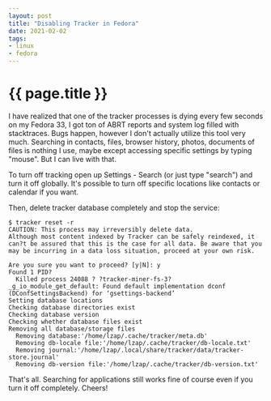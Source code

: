 ```yaml
---
layout: post
title: "Disabling Tracker in Fedora"
date: 2021-02-02
tags:
- linux
- fedora
---
```

{{ page.title }}
================

I have realized that one of the tracker processes is dying every few seconds on
my Fedora 33, I got ton of ABRT reports and system log filled with stacktraces.
Bugs happen, however I don't actually utilize this tool very much. Searching in
contacts, files, browser history, photos, documents of files is nothing I use,
maybe except accessing specific settings by typing "mouse". But I can live with
that.

To turn off tracking open up Settings - Search (or just type "search") and turn
it off globally. It's possible to turn off specific locations like contacts or
calendar if you want.

Then, delete tracker database completely and stop the service:

	$ tracker reset -r
	CAUTION: This process may irreversibly delete data.
	Although most content indexed by Tracker can be safely reindexed, it can?t be assured that this is the case for all data. Be aware that you may be incurring in a data loss situation, proceed at your own risk.

	Are you sure you want to proceed? [y|N]: y
	Found 1 PID?
	  Killed process 24088 ? ?tracker-miner-fs-3?
	_g_io_module_get_default: Found default implementation dconf (DConfSettingsBackend) for ‘gsettings-backend’
	Setting database locations
	Checking database directories exist
	Checking database version
	Checking whether database files exist
	Removing all database/storage files
	  Removing database:'/home/lzap/.cache/tracker/meta.db'
	  Removing db-locale file:'/home/lzap/.cache/tracker/db-locale.txt'
	  Removing journal:'/home/lzap/.local/share/tracker/data/tracker-store.journal'
	  Removing db-version file:'/home/lzap/.cache/tracker/db-version.txt'

That's all. Searching for applications still works fine of course even if you
turn it off completely. Cheers!
